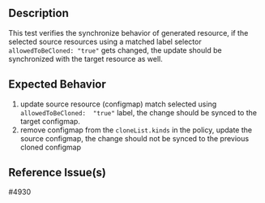 ## Description

This test verifies the synchronize behavior of generated resource, if the selected source resources using a matched label selector `allowedToBeCloned: "true"` gets changed, the update should be synchronized with the target resource as well.

## Expected Behavior

1. update source resource (configmap) match selected using `allowedToBeCloned:  "true"` label, the change should be synced to the target configmap.
2. remove configmap from the `cloneList.kinds` in the policy, update the source configmap, the change should not be synced to the previous cloned configmap

## Reference Issue(s)

#4930